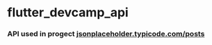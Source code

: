 # flutter_devcamp_api

### API used in progect [jsonplaceholder.typicode.com/posts](https://jsonplaceholder.typicode.com/posts)
